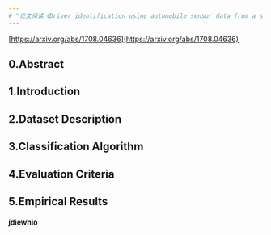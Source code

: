 ```yaml
---
# "论文阅读《Driver identification using automobile sensor data from a single turn》" #
---
```

[https://arxiv.org/abs/1708.04636](https://arxiv.org/abs/1708.04636)

## 0.Abstract ##


## 1.Introduction ##




## 2.Dataset Description ##




## 3.Classification Algorithm ##



## 4.Evaluation Criteria ##


## 5.Empirical Results ##



#### jdiewhio ####